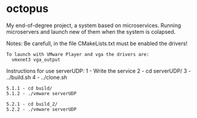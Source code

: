 # octopus
My end-of-degree project, a system based on microservices. Running microservers and launch new of them when the system is colapsed.


Notes:
    Be carefull, in the file CMakeLists.txt must be enabled the drivers!

    To launch with VMware Player and vga the drivers are:
      vmxnet3 vga_output

Instructions for use serverUDP:
    1 - Write the service
    2 - cd serverUDP/
    3 - ../build.sh
    4 - ../clone.sh

    5.1.1 - cd build/
    5.1.2 - ./vmware serverUDP

    5.2.1 - cd build_2/
    5.2.2 - ./vmware serverUDP
